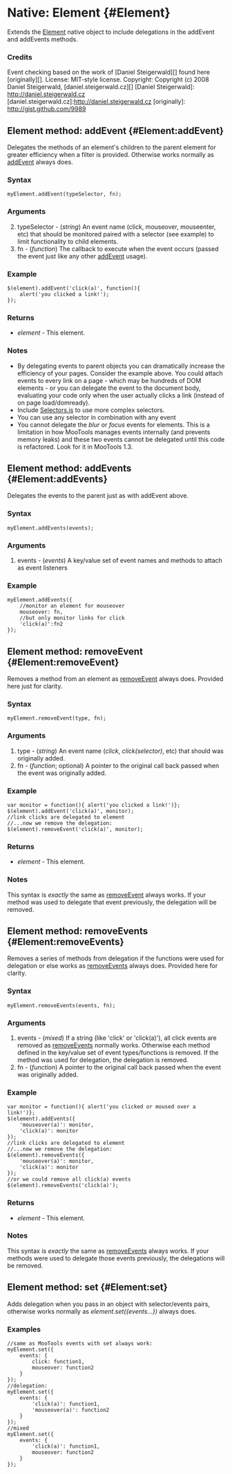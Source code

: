 Native: Element {#Element}
==========================

Extends the [Element][] native object to include delegations in the addEvent and addEvents methods.

### Credits

Event checking based on the work of [Daniel Steigerwald][] found here [originally][].
License: MIT-style license.
Copyright: Copyright (c) 2008 Daniel Steigerwald, [daniel.steigerwald.cz][]
[Daniel Steigerwald]: http://daniel.steigerwald.cz
[daniel.steigerwald.cz]:http://daniel.steigerwald.cz
[originally]: http://gist.github.com/9989

Element method: addEvent {#Element:addEvent}
--------------------------------------------

Delegates the methods of an element's children to the parent element for greater efficiency when a filter is provided. Otherwise works normally as [addEvent][] always does.

### Syntax

	myElement.addEvent(typeSelector, fn);

### Arguments

2. typeSelector - (*string*) An event name (click, mouseover, mouseenter, etc) that should be monitored paired with a selector (see example) to limit functionality to child elements.
3. fn - (*function*) The callback to execute when the event occurs (passed the event just like any other [addEvent][] usage).


### Example

	$(element).addEvent('click(a)', function(){
		alert('you clicked a link!');
	});

### Returns

* *element* - This element.

### Notes

* By delegating events to parent objects you can dramatically increase the efficiency of your pages. Consider the example above. You could attach events to every link on a page - which may be hundreds of DOM elements - or you can delegate the event to the document body, evaluating your code only when the user actually clicks a link (instead of on page load/domready).
* Include [Selectors.js][] to use more complex selectors.
* You can use any selector in combination with any event
* You cannot delegate the *blur* or *focus* events for elements. This is a limitation in how MooTools manages events internally (and prevents memory leaks) and these two events cannot be delegated until this code is refactored. Look for it in MooTools 1.3.

Element method: addEvents {#Element:addEvents}
------------------------------------------------

Delegates the events to the parent just as with addEvent above.

### Syntax

	myElement.addEvents(events);

### Arguments

1. events - (*events*) A key/value set of event names and methods to attach as event listeners

### Example


	myElement.addEvents({
		//monitor an element for mouseover
		mouseover: fn,
		//but only monitor links for click
		'click(a)':fn2
	});

Element method: removeEvent {#Element:removeEvent}
------------------------------------------------

Removes a method from an element as [removeEvent][] always does. Provided here just for clarity.

### Syntax

	myElement.removeEvent(type, fn);

### Arguments

1. type - (*string*) An event name (*click*, *click(selector)*, etc) that should was originally added.
3. fn - (*function*; optional) A pointer to the original call back passed when the event was originally added.

### Example

	var monitor = function(){ alert('you clicked a link!')};
	$(element).addEvent('click(a)', monitor);
	//link clicks are delegated to element
	//...now we remove the delegation:
	$(element).removeEvent('click(a)', monitor);

### Returns

* *element* - This element.

### Notes

This syntax is *exactly* the same as [removeEvent][] always works. If your method was used to delegate that event previously, the delegation will be removed.

Element method: removeEvents {#Element:removeEvents}
------------------------------------------------

Removes a series of methods from delegation if the functions were used for delegation or else works as [removeEvents][] always does. Provided here for clarity.

### Syntax

	myElement.removeEvents(events, fn);

### Arguments

1. events - (*mixed*) If a string (like 'click' or 'click(a)'), all click events are removed as [removeEvents][] normally works. Otherwise each method defined in the key/value set of event types/functions is removed. If the method was used for delegation, the delegation is removed.
3. fn - (*function*) A pointer to the original call back passed when the event was originally added.

### Example

	var monitor = function(){ alert('you clicked or moused over a link!')};
	$(element).addEvents({
		'mouseover(a)': monitor,
		'click(a)': monitor
	});
	//link clicks are delegated to element
	//...now we remove the delegation:
	$(element).removeEvents({
		'mouseover(a)': monitor,
		'click(a)': monitor
	});
	//or we could remove all click(a) events
	$(element).removeEvents('click(a)');

### Returns

* *element* - This element.

### Notes

This syntax is *exactly* the same as [removeEvents][] always works. If your methods were used to delegate those events previously, the delegations will be removed.

Element method: set {#Element:set}
----------------------------------

Adds delegation when you pass in an object with selector/events pairs, otherwise works normally as *element.set({events...})* always does.

### Examples

	//same as MooTools events with set always work:
	myElement.set({
		events: {
			click: function1,
			mouseover: function2
		}
	});
	//delegation:
	myElement.set({
		events: {
			'click(a)': function1,
			'mouseover(a)': function2
		}
	});
	//mixed
	myElement.set({
		events: {
			'click(a)': function1,
			mouseover: function2
		}
	});



[Element]: http://mootools.net/docs/Element/Element
[addEvent]: http://mootools.net/docs/Element/Element.Event#Element:addEvent
[addEvents]: http://mootools.net/docs/Element/Element.Event#Element:addEvents
[removeEvent]: http://mootools.net/docs/Element/Element.Event#Element:removeEvent
[removeEvents]: http://mootools.net/docs/Element/Element.Event#Element:removeEvents
[Selectors.js]: http://mootools.net/docs/Utilities/Selectors